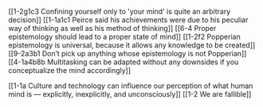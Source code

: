 [[1-2g1c3 Confining yourself only to 'your mind' is quite an arbitrary decision]]
[[1-1a1c1 Peirce said his achievements were due to his peculiar way of thinking as well as his method of thinking]]
[[6-4 Proper epistemology should lead to a proper state of mind]]
[[1-2f2 Popperian epistemology is universal, because it allows any knowledge to be created]]
[[9-2a3b1 Don’t pick up anything whose epistemology is not Popperian]]
[[4-1a4b8b Multitasking can be adapted without any downsides if you conceptualize the mind accordingly]]

[[1-1a Culture and technology can influence our perception of what human mind is — explicitly, inexplicitly, and unconsciously]]
[[1-2 We are fallible]]
